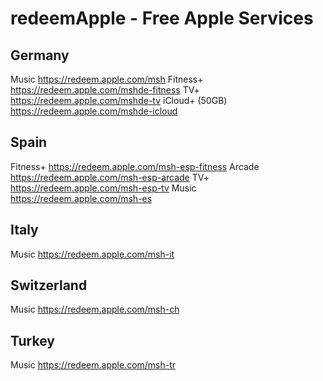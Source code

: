 # redeemApple - Free Apple Services

## Germany
Music https://redeem.apple.com/msh
Fitness+ https://redeem.apple.com/mshde-fitness
TV+ https://redeem.apple.com/mshde-tv
iCloud+ (50GB) https://redeem.apple.com/mshde-icloud

## Spain
Fitness+ https://redeem.apple.com/msh-esp-fitness
Arcade https://redeem.apple.com/msh-esp-arcade
TV+ https://redeem.apple.com/msh-esp-tv
Music https://redeem.apple.com/msh-es

## Italy
Music https://redeem.apple.com/msh-it

## Switzerland
Music https://redeem.apple.com/msh-ch

## Turkey
Music https://redeem.apple.com/msh-tr

